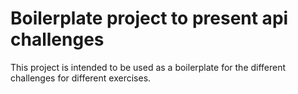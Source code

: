 # Boilerplate project to present api challenges

This project is intended to be used as a boilerplate for the different challenges for different exercises.